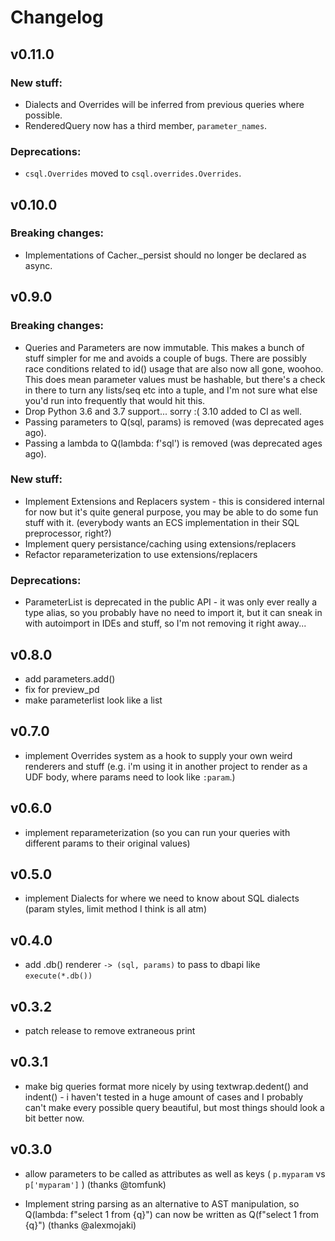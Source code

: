 # Changelog

## v0.11.0

### New stuff:
  - Dialects and Overrides will be inferred from previous queries where possible.
  - RenderedQuery now has a third member, `parameter_names`.

### Deprecations:
  - `csql.Overrides` moved to `csql.overrides.Overrides`.

## v0.10.0

### Breaking changes:
  - Implementations of Cacher._persist should no longer be declared as async.

## v0.9.0

### Breaking changes:
  - Queries and Parameters are now immutable. This makes a bunch of stuff simpler for me and avoids a couple of bugs. There are
    possibly race conditions related to id() usage that are also now all gone, woohoo. This does mean parameter values must be hashable, but there's a check in there to turn any lists/seq etc into a tuple, and I'm not sure what else you'd run into frequently that would hit this.
  - Drop Python 3.6 and 3.7 support... sorry :( 3.10 added to CI as well.
  - Passing parameters to Q(sql, params) is removed (was deprecated ages ago).
  - Passing a lambda to Q(lambda: f'sql') is removed (was deprecated ages ago).

### New stuff:
  - Implement Extensions and Replacers system - this is considered internal for now but it's quite general purpose, you may
    be able to do some fun stuff with it. (everybody wants an ECS implementation in their SQL preprocessor, right?)
  - Implement query persistance/caching using extensions/replacers
  - Refactor reparameterization to use extensions/replacers

### Deprecations:
  - ParameterList is deprecated in the public API - it was only ever really a type alias, so you
    probably have no need to import it, but it can sneak in with autoimport in IDEs and stuff, so I'm
    not removing it right away...

## v0.8.0
  - add parameters.add()
  - fix for preview_pd
  - make parameterlist look like a list
## v0.7.0
  - implement Overrides system as a hook to supply your own weird renderers and stuff (e.g. i'm using it in another
    project to render as a UDF body, where params need to look like `:param`.)
## v0.6.0
  - implement reparameterization (so you can run your queries with different params to their original values)
## v0.5.0
  - implement Dialects for where we need to know about SQL dialects (param styles, limit method I think is all atm)
## v0.4.0
  - add .db() renderer `-> (sql, params)` to pass to dbapi like `execute(*.db())`
## v0.3.2
  - patch release to remove extraneous print
## v0.3.1
  - make big queries format more nicely by using textwrap.dedent() and indent() - i haven't tested in a huge amount of cases and I probably can't
    make every possible query beautiful, but most things should look a bit better now.
## v0.3.0
  - allow parameters to be called as attributes as well as keys
    ( `p.myparam` vs `p['myparam']` ) (thanks @tomfunk)

  - Implement string parsing as an alternative to AST manipulation, so Q(lambda: f"select 1 from {q}") can now be written as Q(f"select 1 from {q}") (thanks @alexmojaki)
